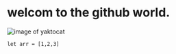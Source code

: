 # welcom to the github world.

![image of yaktocat](https://octodex.github.com/images/yaktocat.png)

```
let arr = [1,2,3]
```
